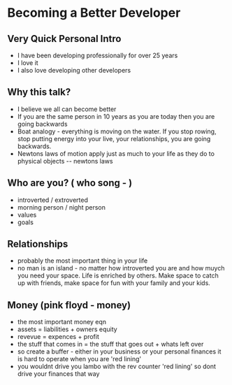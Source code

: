 # Becoming a Better Developer

## Very Quick Personal Intro
 - I have been developing professionally for over 25 years
 - I love it
 - I also love developing other developers


## Why this talk?
 - I believe we all can become better 
 - If you are the same person in 10 years as you are today then you are going backwards
 - Boat analogy - everything is moving on the water. If you stop rowing, stop putting energy into your live, your relationships, you are going backwards. 
 - Newtons laws of motion apply just as much to your life as they do to physical objects
  -- newtons laws 

## Who are you? ( who song - )

 - introverted / extroverted
 - morning person / night person
 - values
 - goals
 

## Relationships 
 - probably the most important thing in your life
 - no man is an island - no matter how introverted you are and how muych you need your space. Life is enriched by others. Make space to catch up with friends, make space for fun with your family and your kids.


## Money (pink floyd - money)

 - the most important money eqn 
 - assets = liabilities + owners equity
 - revevue = expences + profit
 - the stuff that comes in  = the stuff that goes out + whats left over
 - so create a buffer - either in your business or your personal finances it is hard to operate when you are 'red lining'
 - you wouldnt drive you lambo with the rev counter 'red lining' so dont drive your finances that way
